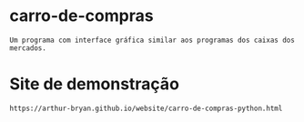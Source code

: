 # carro-de-compras
    Um programa com interface gráfica similar aos programas dos caixas dos mercados.

# Site de demonstração
    https://arthur-bryan.github.io/website/carro-de-compras-python.html
